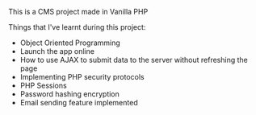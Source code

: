 This is a CMS project made in Vanilla PHP

Things that I've learnt during this project: 

 - Object Oriented Programming
 - Launch the app online
 - How to use AJAX to submit data to the server without refreshing the page
 - Implementing PHP security protocols
 - PHP Sessions
 - Password hashing encryption
 - Email sending feature implemented
   
